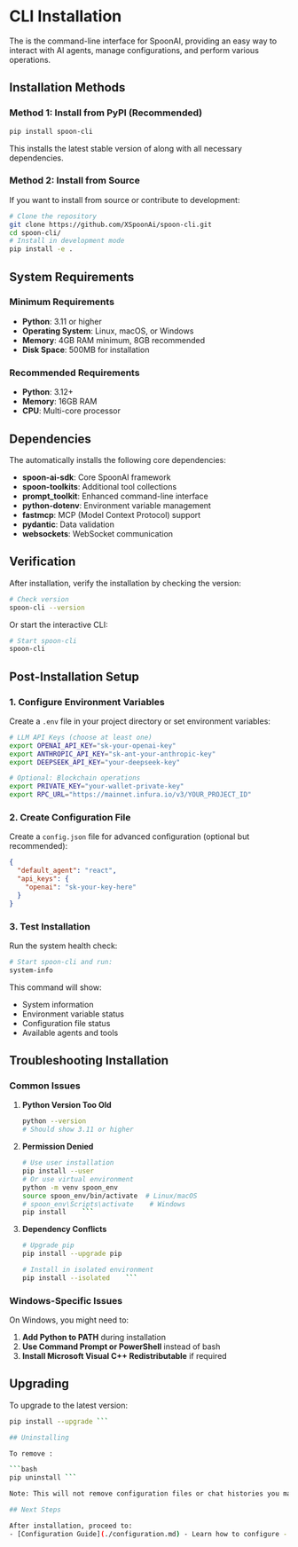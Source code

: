 # CLI Installation

The  is the command-line interface for SpoonAI, providing an easy way to interact with AI agents, manage configurations, and perform various operations.

## Installation Methods

### Method 1: Install from PyPI (Recommended)

```bash
pip install spoon-cli
```

This installs the latest stable version of  along with all necessary dependencies.

### Method 2: Install from Source

If you want to install from source or contribute to development:

```bash
# Clone the repository
git clone https://github.com/XSpoonAi/spoon-cli.git
cd spoon-cli/
# Install in development mode
pip install -e .
```

## System Requirements

### Minimum Requirements

- **Python**: 3.11 or higher
- **Operating System**: Linux, macOS, or Windows
- **Memory**: 4GB RAM minimum, 8GB recommended
- **Disk Space**: 500MB for installation

### Recommended Requirements

- **Python**: 3.12+
- **Memory**: 16GB RAM
- **CPU**: Multi-core processor

## Dependencies

The  automatically installs the following core dependencies:

- **spoon-ai-sdk**: Core SpoonAI framework
- **spoon-toolkits**: Additional tool collections
- **prompt_toolkit**: Enhanced command-line interface
- **python-dotenv**: Environment variable management
- **fastmcp**: MCP (Model Context Protocol) support
- **pydantic**: Data validation
- **websockets**: WebSocket communication

## Verification

After installation, verify the installation by checking the version:

```bash
# Check version
spoon-cli --version
```

Or start the interactive CLI:

```bash
# Start spoon-cli
spoon-cli
```

## Post-Installation Setup

### 1. Configure Environment Variables

Create a `.env` file in your project directory or set environment variables:

```bash
# LLM API Keys (choose at least one)
export OPENAI_API_KEY="sk-your-openai-key"
export ANTHROPIC_API_KEY="sk-ant-your-anthropic-key"
export DEEPSEEK_API_KEY="your-deepseek-key"

# Optional: Blockchain operations
export PRIVATE_KEY="your-wallet-private-key"
export RPC_URL="https://mainnet.infura.io/v3/YOUR_PROJECT_ID"
```

### 2. Create Configuration File

Create a `config.json` file for advanced configuration (optional but recommended):

```json
{
  "default_agent": "react",
  "api_keys": {
    "openai": "sk-your-key-here"
  }
}
```

### 3. Test Installation

Run the system health check:

```bash
# Start spoon-cli and run:
system-info
```

This command will show:
- System information
- Environment variable status
- Configuration file status
- Available agents and tools

## Troubleshooting Installation

### Common Issues

1. **Python Version Too Old**
   ```bash
   python --version
   # Should show 3.11 or higher
   ```

2. **Permission Denied**
   ```bash
   # Use user installation
   pip install --user
   # Or use virtual environment
   python -m venv spoon_env
   source spoon_env/bin/activate  # Linux/macOS
   # spoon_env\Scripts\activate    # Windows
   pip install    ```

3. **Dependency Conflicts**
   ```bash
   # Upgrade pip
   pip install --upgrade pip

   # Install in isolated environment
   pip install --isolated    ```

### Windows-Specific Issues

On Windows, you might need to:

1. **Add Python to PATH** during installation
2. **Use Command Prompt or PowerShell** instead of bash
3. **Install Microsoft Visual C++ Redistributable** if required

## Upgrading

To upgrade to the latest version:

```bash
pip install --upgrade ```

## Uninstalling

To remove :

```bash
pip uninstall ```

Note: This will not remove configuration files or chat histories you may have created.

## Next Steps

After installation, proceed to:
- [Configuration Guide](./configuration.md) - Learn how to configure - [Basic Usage](./basic-usage.md) - Start using - [Advanced Features](./advanced-features.md) - Explore advanced capabilities

